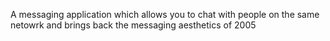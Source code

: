 A messaging application which allows you to chat with people on the same netowrk and brings back the messaging aesthetics of 2005

